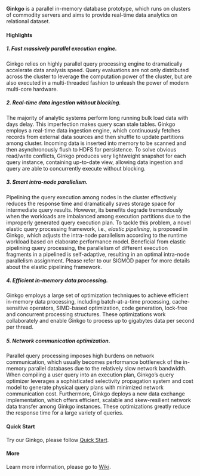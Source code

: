 
**Ginkgo** is a parallel in-memory database prototype, which runs on clusters of commodity servers and aims to provide real-time data analytics on relational dataset. 

#### Highlights

##### 1. Fast massively parallel execution engine.

Ginkgo relies on highly parallel query processing engine to dramatically accelerate data analysis speed. Query evaluations are not only distributed across the cluster to leverage the computation power of the cluster, but are also executed in a multi-threaded fashion to unleash the power of modern multi-core hardware.

##### 2. Real-time data ingestion without blocking.
The majority of analytic systems perform long running bulk load data with days delay. This imperfection makes query scan stale tables. Ginkgo employs a real-time data ingestion engine, which continuously fetches records from external data sources and then shuffle to update partitions among cluster. Incoming data is inserted into memory to be scanned and then asynchronously flush to HDFS for persistence. To solve obvious read/write conflicts, Ginkgo produces very lightweight snapshot for each query instance, containing up-to-date view, allowing data ingestion and query are able to concurrently execute without blocking.

##### 3. Smart intra-node parallelism. 

Pipelining the query execution among nodes in the cluster effectively reduces the response time and dramatically saves storage space for intermediate query results. However, its benefits degrade tremendously when the workloads are imbalanced among execution partitions due to the improperly generated query execution plan. To tackle this problem, a novel elastic query processing framework, i.e., *elastic pipelining*, is proposed in Ginkgo, which adjusts the intra-node parallelism according to the runtime workload based on elaborate performance model. Beneficial from elastic pipelining query processing, the parallelism of different execution fragments in a pipelined is self-adaptive, resulting in an optimal intra-node parallelism assignment. Please refer to our SIGMOD paper for more details about the elastic pipelining framework.


##### 4. Efficient in-memory data processing.

Ginkgo employs a large set of optimization techniques to achieve efficient in-memory data processing, including batch-at-a-time processing, cache-sensitive operators, SIMD-based optimization, code generation, lock-free and concurrent processing structures. These optimizations work collaborately and enable Ginkgo to process up to gigabytes data per second per thread.

##### 5. Network communication optimization. 
Parallel query processing imposes high burdens on network communication, which usually becomes performance bottleneck of the in-memory parallel databases due to the relatively slow network bandwidth. When compiling a user query into an execution plan, Ginkgo’s query optimizer leverages a sophisticated selectivity propagation system and cost model to generate physical query plans with minimized network communication cost. Furthermore, Ginkgo deploys a new data exchange implementation, which offers efficient, scalable and skew-resilient network data transfer among Ginkgo instances. These optimizations greatly reduce the response time for a large variety of queries.



#### Quick Start
Try our Ginkgo, please follow [Quick Start](http://58.198.176.124/lizhif/Ginkgo/wikis/Installation-steps).

#### More 
Learn more information, please go to [Wiki](http://58.198.176.124/lizhif/Ginkgo/wikis/home).

